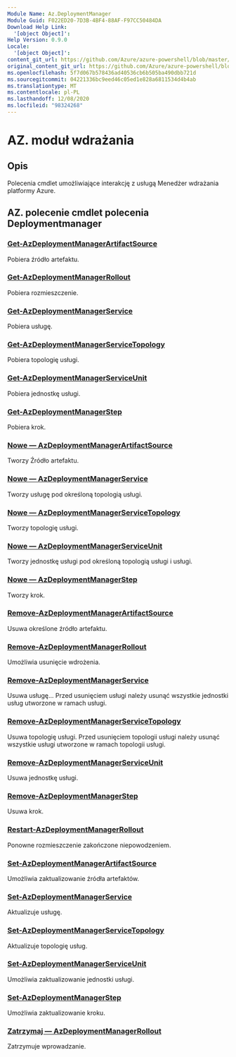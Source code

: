 ```yaml
---
Module Name: Az.DeploymentManager
Module Guid: F022ED20-7D3B-4BF4-88AF-F97CC50484DA
Download Help Link:
  '[object Object]': 
Help Version: 0.9.0
Locale:
  '[object Object]': 
content_git_url: https://github.com/Azure/azure-powershell/blob/master/src/DeploymentManager/DeploymentManager/help/Az.DeploymentManager.md
original_content_git_url: https://github.com/Azure/azure-powershell/blob/master/src/DeploymentManager/DeploymentManager/help/Az.DeploymentManager.md
ms.openlocfilehash: 5f7d067b578436ad40536cb6b505ba490dbb721d
ms.sourcegitcommit: 04221336bc9eed46c05ed1e828a6811534d4b4ab
ms.translationtype: MT
ms.contentlocale: pl-PL
ms.lasthandoff: 12/08/2020
ms.locfileid: "98324268"
---
```

# AZ. moduł wdrażania
## Opis
Polecenia cmdlet umożliwiające interakcję z usługą Menedżer wdrażania platformy Azure.

## AZ. polecenie cmdlet polecenia Deploymentmanager
### [Get-AzDeploymentManagerArtifactSource](Get-AzDeploymentManagerArtifactSource.md)
Pobiera źródło artefaktu.

### [Get-AzDeploymentManagerRollout](Get-AzDeploymentManagerRollout.md)
Pobiera rozmieszczenie.

### [Get-AzDeploymentManagerService](Get-AzDeploymentManagerService.md)
Pobiera usługę.

### [Get-AzDeploymentManagerServiceTopology](Get-AzDeploymentManagerServiceTopology.md)
Pobiera topologię usługi.

### [Get-AzDeploymentManagerServiceUnit](Get-AzDeploymentManagerServiceUnit.md)
Pobiera jednostkę usługi.

### [Get-AzDeploymentManagerStep](Get-AzDeploymentManagerStep.md)
Pobiera krok.

### [Nowe — AzDeploymentManagerArtifactSource](New-AzDeploymentManagerArtifactSource.md)
Tworzy Źródło artefaktu.

### [Nowe — AzDeploymentManagerService](New-AzDeploymentManagerService.md)
Tworzy usługę pod określoną topologią usługi.

### [Nowe — AzDeploymentManagerServiceTopology](New-AzDeploymentManagerServiceTopology.md)
Tworzy topologię usługi.

### [Nowe — AzDeploymentManagerServiceUnit](New-AzDeploymentManagerServiceUnit.md)
Tworzy jednostkę usługi pod określoną topologią usługi i usługi.

### [Nowe — AzDeploymentManagerStep](New-AzDeploymentManagerStep.md)
Tworzy krok.

### [Remove-AzDeploymentManagerArtifactSource](Remove-AzDeploymentManagerArtifactSource.md)
Usuwa określone źródło artefaktu.

### [Remove-AzDeploymentManagerRollout](Remove-AzDeploymentManagerRollout.md)
Umożliwia usunięcie wdrożenia.

### [Remove-AzDeploymentManagerService](Remove-AzDeploymentManagerService.md)
Usuwa usługę... Przed usunięciem usługi należy usunąć wszystkie jednostki usług utworzone w ramach usługi.

### [Remove-AzDeploymentManagerServiceTopology](Remove-AzDeploymentManagerServiceTopology.md)
Usuwa topologię usługi. Przed usunięciem topologii usługi należy usunąć wszystkie usługi utworzone w ramach topologii usługi.

### [Remove-AzDeploymentManagerServiceUnit](Remove-AzDeploymentManagerServiceUnit.md)
Usuwa jednostkę usługi.

### [Remove-AzDeploymentManagerStep](Remove-AzDeploymentManagerStep.md)
Usuwa krok.

### [Restart-AzDeploymentManagerRollout](Restart-AzDeploymentManagerRollout.md)
Ponowne rozmieszczenie zakończone niepowodzeniem.

### [Set-AzDeploymentManagerArtifactSource](Set-AzDeploymentManagerArtifactSource.md)
Umożliwia zaktualizowanie źródła artefaktów.

### [Set-AzDeploymentManagerService](Set-AzDeploymentManagerService.md)
Aktualizuje usługę.

### [Set-AzDeploymentManagerServiceTopology](Set-AzDeploymentManagerServiceTopology.md)
Aktualizuje topologię usług.

### [Set-AzDeploymentManagerServiceUnit](Set-AzDeploymentManagerServiceUnit.md)
Umożliwia zaktualizowanie jednostki usługi.

### [Set-AzDeploymentManagerStep](Set-AzDeploymentManagerStep.md)
Umożliwia zaktualizowanie kroku.

### [Zatrzymaj — AzDeploymentManagerRollout](Stop-AzDeploymentManagerRollout.md)
Zatrzymuje wprowadzanie.

